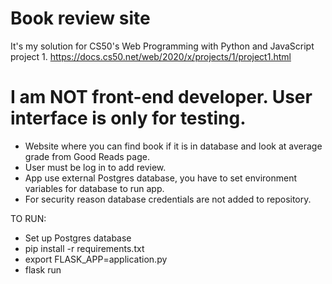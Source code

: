 # Book review site
It's my solution for CS50's Web Programming with Python and JavaScript project 1.
https://docs.cs50.net/web/2020/x/projects/1/project1.html

# I am NOT front-end developer. User interface is only for testing.

* Website where you can find book if it is in database and look at average grade from Good Reads page.
* User must be log in to add review.
* App use external Postgres database, you have to set environment variables for database to run app.
* For security reason database credentials are not added to repository.

TO RUN:
* Set up Postgres database
* pip install -r requirements.txt
* export FLASK_APP=application.py
* flask run